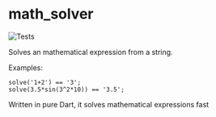 # math_solver

![Tests](https://github.com/aarol/math_solver/actions/workflows/tests.yml/badge.svg)

Solves an mathematical expression from a string.

Examples:
```
solve('1+2') == '3';
solve(3.5*sin(3^2*10)) == '3.5';
```

Written in pure Dart, it solves mathematical expressions fast
